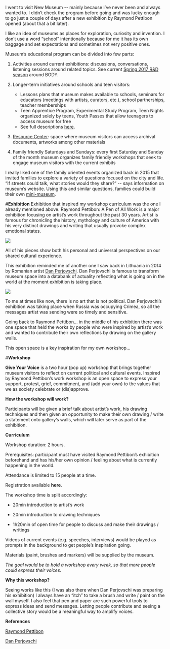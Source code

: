 I went to visit New Museum -- mainly because I’ve never been and always wanted to.
I didn’t check the program before going and was lucky enough to go just a couple of days after a new exhibition by Raymond Pettibon opened (about that a bit later).

I like an idea of museums as places for exploration, curiosity and invention. I don’t use a word “school” intentionally because for me it has its own baggage and set expectations and sometimes not very positive ones.

Museum’s educational program can be divided into few parts:

1. Activities around current exhibitions: discussions, conversations, listening sessions around related topics. See current [Spring 2017 R&D season](http://www.newmuseum.org/pages/view/body) around BODY.
    
2. Longer-term initiatives around schools and teen visitors:

      - Lessons plans that museum makes available to schools, seminars for educators (meetings with artists, curators, etc.), school partnerships, teacher memberships
      - Teen Apprentice Program, Experimental Study Program, Teen Nights organized solely by teens, Youth Passes that allow teenagers to access museum for free
      - See full descriptions [here](http://www.newmuseum.org/pages/view/education).
    
3.  [Resource Center](http://www.newmuseum.org/resources): space where museum visitors can access archival documents, artworks among other materials
    
4.  Family friendly Saturdays and Sundays: every first Saturday and Sunday of the month museum organizes family friendly workshops that seek to engage museum visitors with the current exhibits
    
I really liked one of the family oriented events organized back in 2015 that invited families to explore a variety of questions focused on the city and life. “If streets could talk, what stories would they share?” -- says information on museum’s website. Using this and similar questions, families could build their own [mini-museum](http://www.newmuseum.org/calendar/view/1151/first-saturdays-for-families-talking-streets-1).
    
#**Exhibition**
Exhibition that inspired my workshop curriculum was the one I already mentioned above. Raymond Pettibon: A Pen of All Work is a major exhibition focusing on artist’s work throughout the past 30 years. Artist is famous for chronicling the history, mythology and culture of America with his very distinct drawings and writing that usually provoke complex emotional states.

![](https://c1.staticflickr.com/5/4060/5122167044_9a587eb688.jpg)

All of his pieces show both his personal and universal perspectives on our shared cultural experience.

This exhibition reminded me of another one I saw back in Lithuania in 2014 by Romanian artist [Dan Perjovschi](http://www.rupert.lt/en/past-exhibtions/lia-perjovschi-knowlede-museum-kit-dan-perjovschi-time-specific/). Dan Perjovschi is famous to transform museum space into a databank of actuality reflecting what is going on in the world at the moment exhibition is taking place.

![](https://c1.staticflickr.com/5/4080/5436614726_5d396e1477_z.jpg)

To me at times like now, there is no art that is not political. Dan Perjovschi’s exhibition was taking place when Russia was occupying Crimea, so all the messages artist was sending were so timely and sensitive.

Going back to Raymond Pettibon… in the middle of his exhibition there was one space that held the works by people who were inspired by artist’s work and wanted to contribute their own reflections by drawing on the gallery walls.

This open space is a key inspiration for my own workshop…

#**Workshop**

**Give Your Voice** is a two hour (pop up) workshop that brings together museum visitors to reflect on current political and cultural events. Inspired by Raymond Pettibon’s work workshop is an open space to express your support, protest, grief, commitment, and (add your own) to the values that we as society celebrate or (dis)approve.

**How the workshop will work?**

Participants will be given a brief talk about artist’s work, his drawing techniques and then given an opportunity to make their own drawing / write a statement onto gallery’s walls, which will later serve as part of the exhibition.

**Curriculum**

Workshop duration: 2 hours.

Prerequisites: participant must have visited Raymond Pettibon’s exhibition beforehand and has his/her own opinion / feeling about what is currently happening in the world.

Attendance is limited to 15 people at a time.

Registration available **here**.

The workshop time is split accordingly:

  - 20min introduction to artist’s work
  
  - 20min introduction to drawing techniques
  
  - 1h20min of open time for people to discuss and make their drawings / writings

Videos of current events (e.g. speeches, interviews) would be played as prompts in the background to get people’s inspiration going.

Materials (paint, brushes and markers) will be supplied by the museum.

*The goal would be to hold a workshop every week, so that more people could express their voices.*

**Why this workshop?**

Seeing works like this (I was also there when Dan Perjovschi was preparing his exhibition) I always have an “itch” to take a brush and write / paint on the wall myself. I also feel that pen and paper are such powerful tools to express ideas and send messages.
Letting people contribute and seeing a collective story would be a meaningful way to amplify voices.

**References**

[Raymond Pettibon](http://www.raypettibon.com/)

[Dan Perjovschi](https://en.wikipedia.org/wiki/Dan_Perjovschi)

